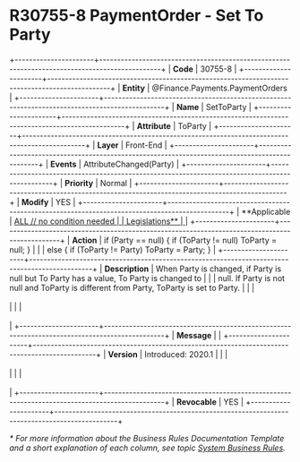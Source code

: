 ﻿---
erp.type: front-end-business-rule
erp.entity: Finance.Payments.PaymentOrders
---

# R30755-8 PaymentOrder - Set To Party
+----------------------+-----------------------------------------------------------------------------------------------+
| **Code**             | 30755-8                                                                                       |
+----------------------+-----------------------------------------------------------------------------------------------+
| **Entity**           | @Finance.Payments.PaymentOrders                                                               |
+----------------------+-----------------------------------------------------------------------------------------------+
| **Name**             | SetToParty                                                                                    |
+----------------------+-----------------------------------------------------------------------------------------------+
| **Attribute**        | ToParty                                                                                       |
+----------------------+-----------------------------------------------------------------------------------------------+
| **Layer**            | Front-End                                                                                     |
+----------------------+-----------------------------------------------------------------------------------------------+
| **Events**           | AttributeChanged(Party)                                                                       |
+----------------------+-----------------------------------------------------------------------------------------------+
| **Priority**         | Normal                                                                                        |
+----------------------+-----------------------------------------------------------------------------------------------+
| **Modify**           | YES                                                                                           |
+----------------------+-----------------------------------------------------------------------------------------------+
| **Applicable         | [ALL // no condition needed                                                                   |
| Legislations**       | ](xref:applicable-legislations)                                                               |
+----------------------+-----------------------------------------------------------------------------------------------+
| **Action**           | if (Party == null) { if (ToParty != null) ToParty = null; }                                   |
|                      | else { if (ToParty != Party) ToParty = Party; }                                               |
+----------------------+-----------------------------------------------------------------------------------------------+
| **Description**      | When Party is changed, if Party is null but To Party has a value, To Party is changed to      |
|                      | null. If Party is not null and ToParty is different from Party, ToParty is set to Party.      |
|                      | <br/><br/>                                                                                    |
|                      | <br/><br/>                                                                                    |
+----------------------+-----------------------------------------------------------------------------------------------+
| **Message**          |                                                                                               |
+----------------------+-----------------------------------------------------------------------------------------------+
| **Version**          | Introduced: 2020.1                                                                            |
|                      | <br/><br/>                                                                                    |
|                      | <br/><br/>                                                                                    |
+----------------------+-----------------------------------------------------------------------------------------------+
| **Revocable**        | YES                                                                                           |
+----------------------+-----------------------------------------------------------------------------------------------+

*\* For more information about the Business Rules Documentation Template and a short explanation of each column, see
topic [System Business Rules](../templates/template-description-system-business-rules.md).*
